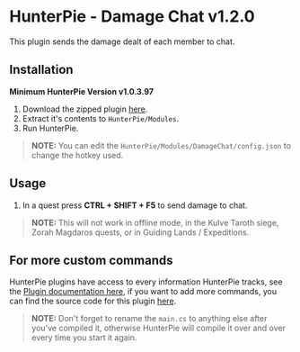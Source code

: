 # HunterPie - Damage Chat v1.2.0

This plugin sends the damage dealt of each member to chat.

## Installation

**Minimum HunterPie Version v1.0.3.97**

1. Download the zipped plugin [here](https://cdn.discordapp.com/attachments/755231355184349294/755798029566476408/DamageChat_v1.2.0.zip).
2. Extract it's contents to `HunterPie/Modules`.
3. Run HunterPie.
> **NOTE:** You can edit the `HunterPie/Modules/DamageChat/config.json` to change the hotkey used.

## Usage

1. In a quest press **CTRL + SHIFT + F5** to send damage to chat.
> **NOTE:** This will not work in offline mode, in the Kulve Taroth siege, Zorah Magdaros quests, or in Guiding Lands / Expeditions.

## For more custom commands

HunterPie plugins have access to every information HunterPie tracks, see the [Plugin documentation here](https://docs.hunterpie.me/?p=Plugins/plugins.md), if you want to add more commands, you can find the source code for this plugin [here](https://cdn.discordapp.com/attachments/755231355184349294/755532179840172092/main.cs).

> **NOTE:** Don't forget to rename the `main.cs` to anything else after you've compiled it, otherwise HunterPie will compile it over and over every time you start it again.